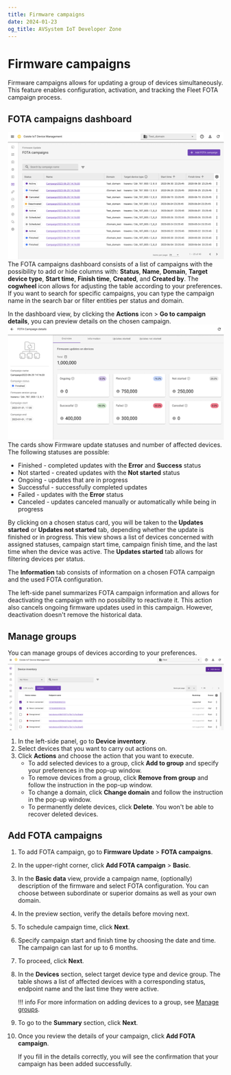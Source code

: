 ```yaml
---
title: Firmware campaigns
date: 2024-01-23
og_title: AVSystem IoT Developer Zone
---
```

# Firmware campaigns

Firmware campaigns allows for updating a group of devices simultaneously. This feature enables configuration, activation, and tracking the Fleet FOTA campaign process. 

## FOTA campaigns dashboard

![FOTA campaigns dashboard](images/FOTA_Campaigns_Dashboard.png)
The FOTA campaigns dashboard consists of a list of campaigns with the possibility to add or hide columns with: **Status**, **Name**, **Domain**, **Target device type**, **Start time**, **Finish time**, **Created**, and **Created by**. The **cogwheel** icon allows for adjusting the table according to your preferences. If you want to search for specific campaigns, you can type the campaign name in the search bar or filter entities per status and domain. 

In the dashboard view, by clicking the **Actions** icon > **Go to campaign details**, you can preview details on the chosen campaign.
![FOTA campaign details](images/Firmware_Updates_On_Devices_dashboard.png)
The cards show Firmware update statuses and number of affected devices. The following statuses are possible:

 - Finished - completed updates with the **Error** and **Success** status
 - Not started - created updates with the **Not started** status
 - Ongoing - updates that are in progress
 - Successful - successfully completed updates
 - Failed - updates with the **Error** status
 - Canceled - updates canceled manually or automatically while being in progress

By clicking on a chosen status card, you will be taken to the **Updates started** or **Updates not started** tab, depending whether the update is finished or in progress. This view shows a list of devices concerned with assigned statuses, campaign start time, campaign finish time, and the last time when the device was active. The **Updates started** tab allows for filtering devices per status.

The **Information** tab consists of information on a chosen FOTA campaign and the used FOTA configuration.

The left-side panel summarizes FOTA campaign information and allows for deactivating the campaign with no possibility to reactivate it. This action also cancels ongoing firmware updates used in this campaign. However, deactivation doesn't remove the historical data.

## Manage groups

You can manage groups of devices according to your preferences. 
![Manage groups](images/Manage_group_dashboard.png)

 1. In the left-side panel, go to **Device inventory**.
 2. Select devices that you want to carry out actions on. 
 3. Click **Actions** and choose the action that you want to execute.
     * To add selected devices to a group, click **Add to group** and specify your preferences in the pop-up window.
     * To remove devices from a group, click **Remove from group** and follow the instruction in the pop-up window.
     * To change a domain, click **Change domain** and follow the instruction in the pop-up window.
     * To permanently delete devices, click **Delete**. You won't be able to recover deleted devices.


## Add FOTA campaigns

1. To add FOTA campaign, go to **Firmware Update** > **FOTA campaigns**.
2. In the upper-right corner, click **Add FOTA campaign** > **Basic**.
3. In the **Basic data** view, provide a campaign name, (optionally) description of the firmware and select FOTA configuration. 
   You can choose between subordinate or superior domains as well as your own domain. 
4. In the preview section, verify the details before moving next.
5. To schedule campaign time, click **Next**. 
6. Specify campaign start and finish time by choosing the date and time. The campaign can last for up to 6 months.
7. To proceed, click **Next**.
8. In the **Devices** section, select target device type and device group. The table shows a list of affected devices with a corresponding status, endpoint name and the last time they were active. 

    !!! info
        For more information on adding devices to a group, see [Manage groups](#manage-groups).

9. To go to the **Summary** section, click **Next**. 
10. Once you review the details of your campaign, click **Add FOTA campaign**. 
    
    If you fill in the details correctly, you will see the confirmation that your campaign has been added successfully.    

